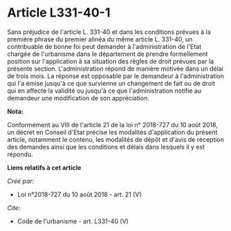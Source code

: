 # Article L331-40-1

Sans préjudice de l'article L. 331-40 et dans les conditions prévues à la première phrase du premier alinéa du même article
L. 331-40, un contribuable de bonne foi peut demander à l'administration de l'Etat chargée de l'urbanisme dans le département
de prendre formellement position sur l'application à sa situation des règles de droit prévues par la présente section.
L'administration répond de manière motivée dans un délai de trois mois. La réponse est opposable par le demandeur à
l'administration qui l'a émise jusqu'à ce que survienne un changement de fait ou de droit qui en affecte la validité ou
jusqu'à ce que l'administration notifie au demandeur une modification de son appréciation.

**Nota:**

Conformément au VIII de l'article 21 de la loi n° 2018-727 du 10 août 2018, un décret en Conseil d'Etat précise les modalités
d'application du présent article, notamment le contenu, les modalités de dépôt et d'avis de réception des demandes ainsi que
les conditions et délais dans lesquels il y est répondu.

**Liens relatifs à cet article**

_Créé par_:

  - Loi n°2018-727 du 10 août 2018 - art. 21 (V)

_Cite_:

  - Code de l'urbanisme - art. L331-40 (V)
